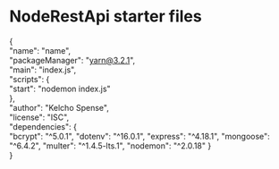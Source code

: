 # NodeRestApi starter files
{ <br>
  "name": "name",<br>
  "packageManager": "yarn@3.2.1",<br>
  "main": "index.js",<br>
  "scripts": {<br>
    "start": "nodemon index.js"<br>
  },<br>
  "author": "Kelcho Spense",<br>
  "license": "ISC",<br>
  "dependencies": {<br>
    "bcrypt": "^5.0.1",
    "dotenv": "^16.0.1",
    "express": "^4.18.1",
    "mongoose": "^6.4.2",
    "multer": "^1.4.5-lts.1",
    "nodemon": "^2.0.18"
  }<br>
}<br>
